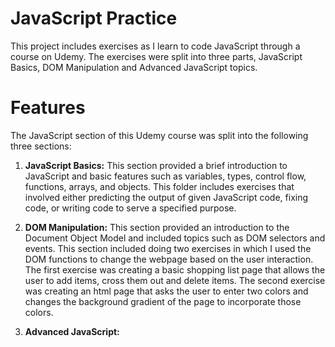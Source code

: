 # JavaScript Practice
This project includes exercises as I learn to code JavaScript through a course on Udemy. The exercises were split into three parts, JavaScript Basics, DOM Manipulation and Advanced JavaScript topics. 

# Features
The JavaScript section of this Udemy course was split into the following three sections:
1. **JavaScript Basics:** This section provided a brief introduction to JavaScript and basic features such as variables, types, control flow, functions, arrays, and objects. This folder includes exercises that involved either predicting the output of given JavaScript code, fixing code, or writing code to serve a specified purpose.

2. **DOM Manipulation:** This section provided an introduction to the Document Object Model and included topics such as DOM selectors and events. This section included doing two exercises in which I used the DOM functions to change the webpage based on the user interaction. The first exercise was creating a basic shopping list page that allows the user to add items, cross them out and delete items. The second exercise was creating an html page that asks the user to enter two colors and changes the background gradient of the page to incorporate those colors. 

3. **Advanced JavaScript:** 
